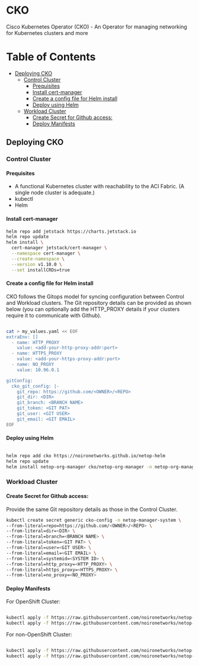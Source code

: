 # CKO
Cisco Kubernetes Operator (CKO) - An Operator for managing networking for Kubernetes clusters and more

# Table of Contents

- [Deploying CKO](#deploying-cko)
  - [Control Cluster](#control-cluster)
    - [Prequisites](#prequisites)
    - [Install cert-manager](#install-cert-manager)
    - [Create a config file for Helm install](#create-a-config-file-for-helm-install)
    - [Deploy using Helm](#deploy-using-helm)
  - [Workload Cluster](#workload-cluster)
    - [Create Secret for Github access:](#create-secret-for-github-access)
    - [Deploy Manifests](#deploy-manifests)
    
## Deploying CKO

### Control Cluster

#### Prequisites
* A functional Kubernetes cluster with reachability to the ACI Fabric. (A single node cluster is adequate.)
* kubectl
* Helm

#### Install cert-manager

``` bash
helm repo add jetstack https://charts.jetstack.io
helm repo update
helm install \
  cert-manager jetstack/cert-manager \
  --namespace cert-manager \
  --create-namespace \
  --version v1.10.0 \
  --set installCRDs=true
```

#### Create a config file for Helm install
CKO follows the Gitops model for syncing configuration between Control and Workload clusters. The Git repository details can be provided as shown below (you can optionally add the HTTP_PROXY details if your clusters require it to communicate with Github).

``` bash

cat > my_values.yaml << EOF
extraEnv: []
  - name: HTTP_PROXY
    value: <add-your-http-proxy-addr:port>
  - name: HTTPS_PROXY
    value: <add-your-https-proxy-addr:port>
  - name: NO_PROXY
    value: 10.96.0.1 

gitConfig:
  cko_git_config: |-
    git_repo: https://github.com/<OWNER>/<REPO>
    git_dir: <DIR>
    git_branch: <BRANCH NAME>
    git_token: <GIT PAT>
    git_user: <GIT USER>
    git_email: <GIT EMAIL>
EOF
```

#### Deploy using Helm

``` bash

helm repo add cko https://noironetworks.github.io/netop-helm
helm repo update
helm install netop-org-manager cko/netop-org-manager -n netop-org-manager --create-namespace --version 0.9.0 -f my_values.yaml
```

### Workload Cluster

#### Create Secret for Github access:
Provide the same Git repository details as those in the Control Cluster.

```bash
kubectl create secret generic cko-config -n netop-manager-system \
--from-literal=repo=https://github.com/<OWNER>/<REPO> \
--from-literal=dir=<DIR> \
--from-literal=branch=<BRANCH NAME> \
--from-literal=token=<GIT PAT> \
--from-literal=user=<GIT USER> \
--from-literal=email=<GIT EMAIL> \
--from-literal=systemid=<SYSTEM ID> \
--from-literal=http_proxy=<HTTP_PROXY> \
--from-literal=https_proxy=<HTTPS_PROXY> \
--from-literal=no_proxy=<NO_PROXY>
```

#### Deploy Manifests

For OpenShift Cluster:

``` bash

kubectl apply -f https://raw.githubusercontent.com/noironetworks/netop-manifests/0.9.0/workload/netop-manager-openshift.yaml
kubectl apply -f https://raw.githubusercontent.com/noironetworks/netop-manifests/0.9.0/workload/platformInstaller.yaml
```

For non-OpenShift Cluster:

``` bash

kubectl apply -f https://raw.githubusercontent.com/noironetworks/netop-manifests/0.9.0/workload/netop-manager.yaml
kubectl apply -f https://raw.githubusercontent.com/noironetworks/netop-manifests/0.9.0/workload/platformInstaller.yaml
```